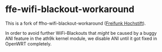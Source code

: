 ffe-wifi-blackout-workaround
=============================

This is a fork of ffho-wifi-blackout-workaround ([Freifunk Hochstift](https://github.com/FreifunkHochstift/ffho-packages)).


In order to avoid further WiFi-Blackouts that *might* be caused by a buggy ANI
feature in the ath9k kernel module, we disable ANI until it got fixed in
OpenWRT completely.
